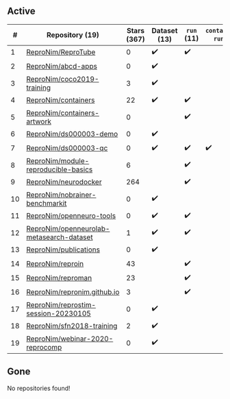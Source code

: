 ## Active
| # | Repository (19) | Stars (367) | Dataset (13) | `run` (11) | `containers-run` (1) |
| --- | --- | --- | --- | --- | --- |
| 1 | [ReproNim/ReproTube](https://github.com/ReproNim/ReproTube) | 0 | :heavy_check_mark: | :heavy_check_mark: |  |
| 2 | [ReproNim/abcd-apps](https://github.com/ReproNim/abcd-apps) | 0 | :heavy_check_mark: |  |  |
| 3 | [ReproNim/coco2019-training](https://github.com/ReproNim/coco2019-training) | 3 | :heavy_check_mark: |  |  |
| 4 | [ReproNim/containers](https://github.com/ReproNim/containers) | 22 | :heavy_check_mark: | :heavy_check_mark: |  |
| 5 | [ReproNim/containers-artwork](https://github.com/ReproNim/containers-artwork) | 0 |  | :heavy_check_mark: |  |
| 6 | [ReproNim/ds000003-demo](https://github.com/ReproNim/ds000003-demo) | 0 | :heavy_check_mark: |  |  |
| 7 | [ReproNim/ds000003-qc](https://github.com/ReproNim/ds000003-qc) | 0 | :heavy_check_mark: | :heavy_check_mark: | :heavy_check_mark: |
| 8 | [ReproNim/module-reproducible-basics](https://github.com/ReproNim/module-reproducible-basics) | 6 |  | :heavy_check_mark: |  |
| 9 | [ReproNim/neurodocker](https://github.com/ReproNim/neurodocker) | 264 |  | :heavy_check_mark: |  |
| 10 | [ReproNim/nobrainer-benchmarkit](https://github.com/ReproNim/nobrainer-benchmarkit) | 0 | :heavy_check_mark: |  |  |
| 11 | [ReproNim/openneuro-tools](https://github.com/ReproNim/openneuro-tools) | 0 | :heavy_check_mark: | :heavy_check_mark: |  |
| 12 | [ReproNim/openneurolab-metasearch-dataset](https://github.com/ReproNim/openneurolab-metasearch-dataset) | 1 | :heavy_check_mark: | :heavy_check_mark: |  |
| 13 | [ReproNim/publications](https://github.com/ReproNim/publications) | 0 | :heavy_check_mark: |  |  |
| 14 | [ReproNim/reproin](https://github.com/ReproNim/reproin) | 43 |  | :heavy_check_mark: |  |
| 15 | [ReproNim/reproman](https://github.com/ReproNim/reproman) | 23 |  | :heavy_check_mark: |  |
| 16 | [ReproNim/repronim.github.io](https://github.com/ReproNim/repronim.github.io) | 3 |  | :heavy_check_mark: |  |
| 17 | [ReproNim/reprostim-session-20230105](https://github.com/ReproNim/reprostim-session-20230105) | 0 | :heavy_check_mark: |  |  |
| 18 | [ReproNim/sfn2018-training](https://github.com/ReproNim/sfn2018-training) | 2 | :heavy_check_mark: |  |  |
| 19 | [ReproNim/webinar-2020-reprocomp](https://github.com/ReproNim/webinar-2020-reprocomp) | 0 | :heavy_check_mark: |  |  |

## Gone
No repositories found!
